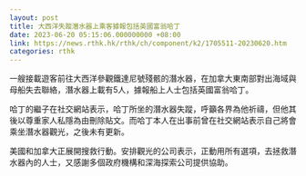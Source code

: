 ```yaml
---
layout: post
title: 大西洋失蹤潛水器上乘客據報包括英國富翁哈丁
date: 2023-06-20 05:15:06.000000000 +08:00
link: https://news.rthk.hk/rthk/ch/component/k2/1705511-20230620.htm
categories: rthk
---
```


一艘接載遊客前往大西洋參觀鐵達尼號殘骸的潛水器，在加拿大東南部對出海域與母船失去聯絡，潛水器上載有5人，據報船上人士包括英國富翁哈丁。

哈丁的繼子在社交網站表示，哈丁所坐的潛水器失蹤，呼籲各界為他祈禱，但他其後以尊重家人私隱為由刪除貼文。而哈丁本人在出事前曾在社交網站表示自己將會乘坐潛水器觀光，之後未有更新。

美國和加拿大正展開搜救行動。安排觀光的公司表示，正動用所有選項，去拯救潛水器內的人士，又感謝多個政府機構和深海探索公司提供協助。
